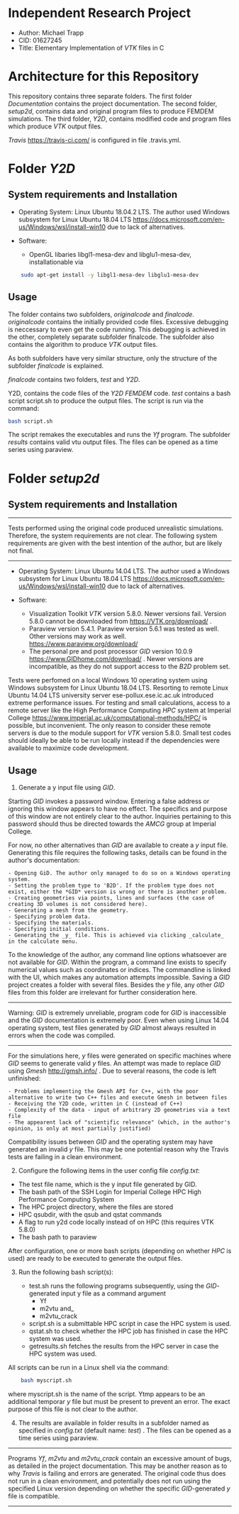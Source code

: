 # Independent Research Project

- Author: Michael Trapp
- CID: 01627245
- Title: Elementary Implementation of *VTK* files in C

# Architecture for this Repository

This repository contains three separate folders. The first folder *Documentation* contains the project documentation. The second folder, *setup2d*, contains data and original program files to produce FEMDEM simulations. The third folder, *Y2D*, contains modified code and program files which produce *VTK* output files.

*Travis* https://travis-ci.com/ is configured in file .travis.yml.

# Folder *Y2D*

## System requirements and Installation

- Operating System: Linux Ubuntu 18.04.2 LTS. The author used Windows subsystem for Linux Ubuntu 18.04 LTS https://docs.microsoft.com/en-us/Windows/wsl/install-win10 due to lack of alternatives.

- Software:
    - OpenGL libaries libgl1-mesa-dev and libglu1-mesa-dev, installationable via 
    
```bash
    sudo apt-get install -y libgl1-mesa-dev libglu1-mesa-dev
```

## Usage

The folder contains two subfolders, *originalcode* and *finalcode*. *originalcode* contains the initially provided code files. Excessive debugging is neccessary to even get the code running. This debugging is achieved in the other, completely separate subfolder finalcode. The subfolder also contains the algorithm to produce *VTK* output files.

As both subfolders have very similar structure, only the structure of the subfolder *finalcode* is explained. 

*finalcode* contains two folders, *test* and *Y2D*.

Y2D, contains the code files of the *Y2D* *FEMDEM* code. *test* contains a bash script script.sh to produce the output files. The script is run via the command:

```bash
bash script.sh
```

The script remakes the executables and runs the *Yf* program. The subfolder *results* contains valid vtu output files. The files can be opened as a time series using paraview.

# Folder *setup2d*

## System requirements and Installation

***
Tests performed using the original code produced unrealistic simulations. Therefore, the system requirements are not clear. The following system requirements are given with the best intention of the author, but are likely not final.
***

- Operating System: Linux Ubuntu 14.04 LTS. The author used a Windows subsystem for Linux Ubuntu 18.04 LTS https://docs.microsoft.com/en-us/Windows/wsl/install-win10 due to lack of alternatives.

- Software:
    - Visualization Toolkit *VTK* version 5.8.0. Newer versions fail. Version 5.8.0 cannot be downloaded from https://VTK.org/download/ .
    - Paraview version 5.4.1. Paraview version 5.6.1 was tested as well. Other versions may work as well. https://www.paraview.org/download/
    - The personal pre and post processor *GID* version 10.0.9 https://www.GIDhome.com/download/ . Newer versions are incompatible, as they do not support access to the *B2D* problem set.

Tests were perfomed on a local Windows 10 operating system using Windows subsystem for Linux Ubuntu 18.04 LTS. Resorting to remote Linux Ubuntu 14.04 LTS university server ese-pollux.ese.ic.ac.uk introduced extreme performance issues. For testing and small calculations, access to a remote server like the High Performance Computing *HPC* system at Imperial College https://www.imperial.ac.uk/computational-methods/HPC/ is possible, but inconvenient. 
The only reason to consider these remote servers is due to the module support for *VTK* version 5.8.0. Small test codes should ideally be able to be run locally instead if the dependencies were available to maximize code development.

## Usage 

1. Generate a y input file using *GID*. 

Starting *GID* invokes a password window. Entering a false address or ignoring this window appears to have no effect. The specifics and purpose of this window are not entirely clear to the author. Inquiries pertaining to this password should thus be directed towards the *AMCG* group at Imperial College.

For now, no other alternatives than _GID_ are available to create a *y* input file. Generating this file requires the following tasks, details can be found in the author's documentation:

    - Opening GiD. The author only managed to do so on a Windows operating system.
    - Setting the problem type to 'B2D'. If the problem type does not exist, either the *GID* version is wrong or there is another problem.
    - Creating geometries via points, lines and surfaces (the case of creating 3D volumes is not considered here).
    - Generating a mesh from the geometry.
    - Specifying problem data. 
    - Specifying the materials.
    - Specifying initial conditions.
    - Generating the _y_ file. This is achieved via clicking _calculate_ in the calculate menu.

To the knowledge of the author, any command line options whatsoever are not available for _GID_. Within the program, a command line exists to specify numerical values such as coordinates or indices. The commandline is linked with the UI, which makes any automation attempts impossible. Saving a _GID_ project creates a folder with several files. Besides the _y_ file, any other _GID_ files from this folder are irrelevant for further consideration here.

***
Warning: _GID_ is extremely unreliable, program code for _GID_ is inaccessible and the _GID_ documentation is extremely poor. Even when using Linux 14.04 operating system, test files generated by _GID_ almost always resulted in errors when the code was compiled. 
***

For the simulations here, *y* files were generated on specific machines where *GID* seems to generate valid *y* files. An attempt was made to replace _GID_ using _Gmesh_ http://gmsh.info/ . Due to several reasons, the code is left unfinished:

    - Problems implementing the Gmesh API for C++, with the poor alternative to write two C++ files and execute Gmesh in between files
    - Receiving the Y2D code, written in C (instead of C++)
    - Complexity of the data - input of arbitrary 2D geometries via a text file
    - The appearent lack of "scientific relevance" (which, in the author's opinion, is only at most partially justified)

Compatibility issues between *GID* and the operating system may have generated an invalid *y* file. This may be one potential reason why the Travis tests are failing in a clean environment.

2. Configure the following items in the user config file *config.txt*:

- The test file name, which is the y input file generated by GID. 
- The bash path of the SSH Login for Imperial College HPC High Performance Computing System
- The HPC project directory, where the files are stored
- HPC qsubdir, with the qsub and qstat commands 
- A flag to run y2d code locally instead of on HPC (this requires VTK 5.8.0)
- The bash path to paraview

After configuration, one or more bash scripts (depending on whether *HPC* is used) are ready to be executed to generate the output files.

3. Run the following bash script(s):

    - test.sh runs the following programs subsequently, using the *GID*-generated input y file as a command argument 
        - Yf
        - m2vtu and_
        - m2vtu_crack
    - script.sh is a submittable HPC script in case the HPC system is used.
    - qstat.sh to check whether the HPC job has finished in case the HPC system was used.
    - getresults.sh fetches the results from the HPC server in case the HPC system was used.

All scripts can be run in a Linux shell via the command:

```bash
    bash myscript.sh
```

where myscript.sh is the name of the script. Ytmp appears to be an additional temporar *y* file but must be present to prevent an error. The exact purpose of this file is not clear to the author.

4. The results are available in folder results in a subfolder named as specified in *config.txt* (default name: *test*) . The files can be opened as a time series using paraview.

***
Programs *Yf*, *m2vtu* and *m2vtu_crack* contain an excessive amount of bugs, as detailed in the project documentation. This may be another reason as to why *Travis* is failing and errors are generated. The original code thus does not run in a clean environment, and potentially does not run using the specified Linux version depending on whether the specific *GID*-generated *y* file is compatible.
***


 


